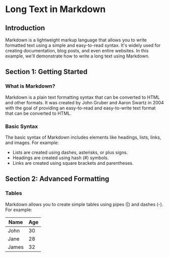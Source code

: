 # Long Text in Markdown

## Introduction

Markdown is a lightweight markup language that allows you to write formatted text using a simple and easy-to-read syntax. It's widely used for creating documentation, blog posts, and even entire websites. In this example, we'll demonstrate how to write a long text using Markdown.

## Section 1: Getting Started

### What is Markdown?

Markdown is a plain text formatting syntax that can be converted to HTML and other formats. It was created by John Gruber and Aaron Swartz in 2004 with the goal of providing an easy-to-read and easy-to-write text format that can be converted to HTML.

### Basic Syntax

The basic syntax of Markdown includes elements like headings, lists, links, and images. For example:

- Lists are created using dashes, asterisks, or plus signs.
- Headings are created using hash (#) symbols.
- Links are created using square brackets and parentheses.

## Section 2: Advanced Formatting

### Tables

Markdown allows you to create simple tables using pipes (|) and dashes (-). For example:

| Name  | Age |
|-------|-----|
| John  | 30  |
| Jane  | 28  |
| James | 32  |

